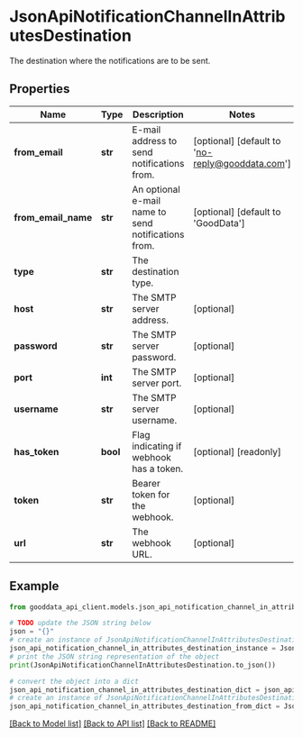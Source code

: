 # JsonApiNotificationChannelInAttributesDestination

The destination where the notifications are to be sent.

## Properties

Name | Type | Description | Notes
------------ | ------------- | ------------- | -------------
**from_email** | **str** | E-mail address to send notifications from. | [optional] [default to 'no-reply@gooddata.com']
**from_email_name** | **str** | An optional e-mail name to send notifications from. | [optional] [default to 'GoodData']
**type** | **str** | The destination type. | 
**host** | **str** | The SMTP server address. | [optional] 
**password** | **str** | The SMTP server password. | [optional] 
**port** | **int** | The SMTP server port. | [optional] 
**username** | **str** | The SMTP server username. | [optional] 
**has_token** | **bool** | Flag indicating if webhook has a token. | [optional] [readonly] 
**token** | **str** | Bearer token for the webhook. | [optional] 
**url** | **str** | The webhook URL. | [optional] 

## Example

```python
from gooddata_api_client.models.json_api_notification_channel_in_attributes_destination import JsonApiNotificationChannelInAttributesDestination

# TODO update the JSON string below
json = "{}"
# create an instance of JsonApiNotificationChannelInAttributesDestination from a JSON string
json_api_notification_channel_in_attributes_destination_instance = JsonApiNotificationChannelInAttributesDestination.from_json(json)
# print the JSON string representation of the object
print(JsonApiNotificationChannelInAttributesDestination.to_json())

# convert the object into a dict
json_api_notification_channel_in_attributes_destination_dict = json_api_notification_channel_in_attributes_destination_instance.to_dict()
# create an instance of JsonApiNotificationChannelInAttributesDestination from a dict
json_api_notification_channel_in_attributes_destination_from_dict = JsonApiNotificationChannelInAttributesDestination.from_dict(json_api_notification_channel_in_attributes_destination_dict)
```
[[Back to Model list]](../README.md#documentation-for-models) [[Back to API list]](../README.md#documentation-for-api-endpoints) [[Back to README]](../README.md)


